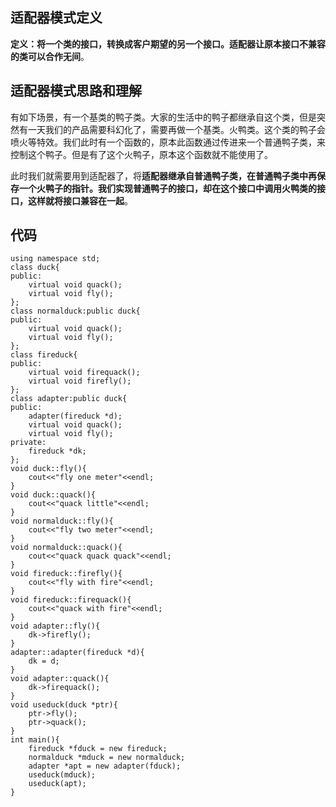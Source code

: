 ## 适配器模式定义  
**定义：将一个类的接口，转换成客户期望的另一个接口。适配器让原本接口不兼容的类可以合作无间**。  
## 适配器模式思路和理解  
有如下场景，有一个基类的鸭子类。大家的生活中的鸭子都继承自这个类，但是突然有一天我们的产品需要科幻化了，需要再做一个基类。火鸭类。这个类的鸭子会喷火等特效。我们此时有一个函数的，原本此函数通过传进来一个普通鸭子类，来控制这个鸭子。但是有了这个火鸭子，原本这个函数就不能使用了。  

此时我们就需要用到适配器了，将**适配器继承自普通鸭子类，在普通鸭子类中再保存一个火鸭子的指针。我们实现普通鸭子的接口，却在这个接口中调用火鸭类的接口，这样就将接口兼容在一起**。  
## 代码  
```#include<bits/stdc++.h>
using namespace std;
class duck{
public:
    virtual void quack();
    virtual void fly();
};
class normalduck:public duck{
public:
    virtual void quack();
    virtual void fly();
};
class fireduck{
public:
    virtual void firequack();
    virtual void firefly();
};
class adapter:public duck{
public:
    adapter(fireduck *d);
    virtual void quack();
    virtual void fly();
private:
    fireduck *dk;
};
void duck::fly(){
    cout<<"fly one meter"<<endl;
}
void duck::quack(){
    cout<<"quack little"<<endl;
}
void normalduck::fly(){
    cout<<"fly two meter"<<endl;
}
void normalduck::quack(){
    cout<<"quack quack quack"<<endl;
}
void fireduck::firefly(){
    cout<<"fly with fire"<<endl;
}
void fireduck::firequack(){
    cout<<"quack with fire"<<endl;
}
void adapter::fly(){
    dk->firefly();
}
adapter::adapter(fireduck *d){
    dk = d;
}
void adapter::quack(){
    dk->firequack();
}
void useduck(duck *ptr){
    ptr->fly();
    ptr->quack();
}
int main(){
    fireduck *fduck = new fireduck;
    normalduck *mduck = new normalduck;
    adapter *apt = new adapter(fduck);
    useduck(mduck);
    useduck(apt);
}

```
